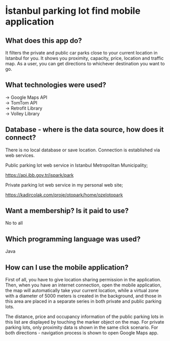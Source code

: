 # İstanbul parking lot find mobile application
## What does this app do?

It filters the private and public car parks close to your current location in Istanbul for you. It shows you proximity, capacity, price, location and traffic map. As a user, you can get directions to whichever destination you want to go.

## What technologies were used?

-> Google Maps API <br />
-> TomTom API <br /> 
-> Retrofit Library <br />
-> Volley Library <br />


## Database - where is the data source, how does it connect?

There is no local database or save location. Connection is established via web services.

Public parking lot web service in Istanbul Metropolitan Municipality;

https://api.ibb.gov.tr/ispark/park

Private parking lot web service in my personal web site;

https://kadircolak.com/proje/otopark/home/ozelotopark

## Want a membership? Is it paid to use?

No to all

## Which programming language was used?

Java 

## How can I use the mobile application?

First of all, you have to give location sharing permission in the application. Then, when you have an internet connection, open the mobile application, the map will automatically take your current location, while a virtual zone with a diameter of 5000 meters is created in the background, and those in this area are placed in a separate series in both private and public parking lots.

The distance, price and occupancy information of the public parking lots in this list are displayed by touching the marker object on the map. For private parking lots, only proximity data is shown in the same click scenario. For both directions - navigation process is shown to open Google Maps app.
